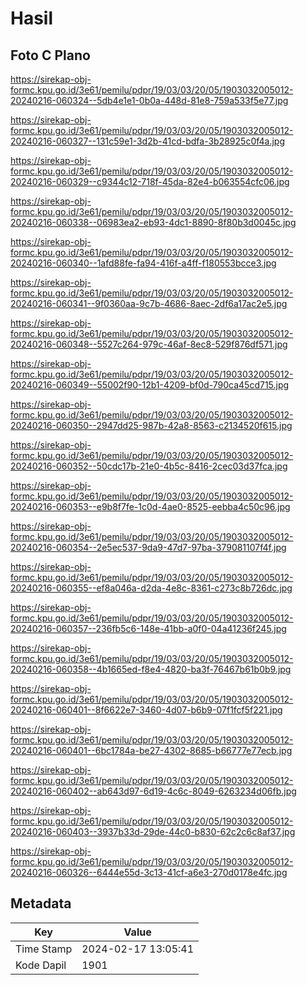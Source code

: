 # Hasil

## Foto C Plano

https://sirekap-obj-formc.kpu.go.id/3e61/pemilu/pdpr/19/03/03/20/05/1903032005012-20240216-060324--5db4e1e1-0b0a-448d-81e8-759a533f5e77.jpg

https://sirekap-obj-formc.kpu.go.id/3e61/pemilu/pdpr/19/03/03/20/05/1903032005012-20240216-060327--131c59e1-3d2b-41cd-bdfa-3b28925c0f4a.jpg

https://sirekap-obj-formc.kpu.go.id/3e61/pemilu/pdpr/19/03/03/20/05/1903032005012-20240216-060329--c9344c12-718f-45da-82e4-b063554cfc06.jpg

https://sirekap-obj-formc.kpu.go.id/3e61/pemilu/pdpr/19/03/03/20/05/1903032005012-20240216-060338--06983ea2-eb93-4dc1-8890-8f80b3d0045c.jpg

https://sirekap-obj-formc.kpu.go.id/3e61/pemilu/pdpr/19/03/03/20/05/1903032005012-20240216-060340--1afd88fe-fa94-416f-a4ff-f180553bcce3.jpg

https://sirekap-obj-formc.kpu.go.id/3e61/pemilu/pdpr/19/03/03/20/05/1903032005012-20240216-060341--9f0360aa-9c7b-4686-8aec-2df6a17ac2e5.jpg

https://sirekap-obj-formc.kpu.go.id/3e61/pemilu/pdpr/19/03/03/20/05/1903032005012-20240216-060348--5527c264-979c-46af-8ec8-529f876df571.jpg

https://sirekap-obj-formc.kpu.go.id/3e61/pemilu/pdpr/19/03/03/20/05/1903032005012-20240216-060349--55002f90-12b1-4209-bf0d-790ca45cd715.jpg

https://sirekap-obj-formc.kpu.go.id/3e61/pemilu/pdpr/19/03/03/20/05/1903032005012-20240216-060350--2947dd25-987b-42a8-8563-c2134520f615.jpg

https://sirekap-obj-formc.kpu.go.id/3e61/pemilu/pdpr/19/03/03/20/05/1903032005012-20240216-060352--50cdc17b-21e0-4b5c-8416-2cec03d37fca.jpg

https://sirekap-obj-formc.kpu.go.id/3e61/pemilu/pdpr/19/03/03/20/05/1903032005012-20240216-060353--e9b8f7fe-1c0d-4ae0-8525-eebba4c50c96.jpg

https://sirekap-obj-formc.kpu.go.id/3e61/pemilu/pdpr/19/03/03/20/05/1903032005012-20240216-060354--2e5ec537-9da9-47d7-97ba-379081107f4f.jpg

https://sirekap-obj-formc.kpu.go.id/3e61/pemilu/pdpr/19/03/03/20/05/1903032005012-20240216-060355--ef8a046a-d2da-4e8c-8361-c273c8b726dc.jpg

https://sirekap-obj-formc.kpu.go.id/3e61/pemilu/pdpr/19/03/03/20/05/1903032005012-20240216-060357--236fb5c6-148e-41bb-a0f0-04a41236f245.jpg

https://sirekap-obj-formc.kpu.go.id/3e61/pemilu/pdpr/19/03/03/20/05/1903032005012-20240216-060358--4b1665ed-f8e4-4820-ba3f-76467b61b0b9.jpg

https://sirekap-obj-formc.kpu.go.id/3e61/pemilu/pdpr/19/03/03/20/05/1903032005012-20240216-060401--8f6622e7-3460-4d07-b6b9-07f1fcf5f221.jpg

https://sirekap-obj-formc.kpu.go.id/3e61/pemilu/pdpr/19/03/03/20/05/1903032005012-20240216-060401--6bc1784a-be27-4302-8685-b66777e77ecb.jpg

https://sirekap-obj-formc.kpu.go.id/3e61/pemilu/pdpr/19/03/03/20/05/1903032005012-20240216-060402--ab643d97-6d19-4c6c-8049-6263234d06fb.jpg

https://sirekap-obj-formc.kpu.go.id/3e61/pemilu/pdpr/19/03/03/20/05/1903032005012-20240216-060403--3937b33d-29de-44c0-b830-62c2c6c8af37.jpg

https://sirekap-obj-formc.kpu.go.id/3e61/pemilu/pdpr/19/03/03/20/05/1903032005012-20240216-060326--6444e55d-3c13-41cf-a6e3-270d0178e4fc.jpg


## Metadata

| Key        | Value               |
| ---------- | ------------------- |
| Time Stamp | 2024-02-17 13:05:41 |
| Kode Dapil | 1901                |



